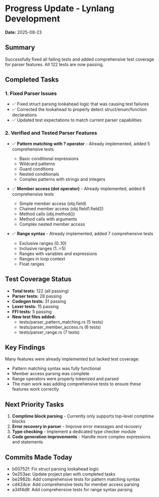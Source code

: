 # Progress Update - Lynlang Development
**Date:** 2025-08-23

## Summary
Successfully fixed all failing tests and added comprehensive test coverage for parser features. All 122 tests are now passing.

## Completed Tasks

### 1. Fixed Parser Issues
- ✅ Fixed struct parsing lookahead logic that was causing test failures
- ✅ Corrected the lookahead to properly detect struct/enum/function declarations
- ✅ Updated test expectations to match current parser capabilities

### 2. Verified and Tested Parser Features
- ✅ **Pattern matching with ? operator** - Already implemented, added 5 comprehensive tests
  - Basic conditional expressions
  - Wildcard patterns
  - Guard conditions
  - Nested conditionals
  - Complex patterns with strings and integers
  
- ✅ **Member access (dot operator)** - Already implemented, added 6 comprehensive tests
  - Simple member access (obj.field)
  - Chained member access (obj.field1.field2)
  - Method calls (obj.method())
  - Method calls with arguments
  - Complex nested member access
  
- ✅ **Range syntax** - Already implemented, added 7 comprehensive tests
  - Exclusive ranges (0..10)
  - Inclusive ranges (1..=5)
  - Ranges with variables and expressions
  - Ranges in loop context
  - Float ranges

## Test Coverage Status
- **Total tests:** 122 (all passing)
- **Parser tests:** 28 passing
- **Codegen tests:** 31 passing
- **Lexer tests:** 15 passing
- **FFI tests:** 5 passing
- **New test files added:**
  - tests/parser_pattern_matching.rs (5 tests)
  - tests/parser_member_access.rs (6 tests)
  - tests/parser_range.rs (7 tests)

## Key Findings
Many features were already implemented but lacked test coverage:
- Pattern matching syntax was fully functional
- Member access parsing was complete
- Range operators were properly tokenized and parsed
- The main work was adding comprehensive tests to ensure these features work correctly

## Next Priority Tasks
1. **Comptime block parsing** - Currently only supports top-level comptime blocks
2. **Error recovery in parser** - Improve error messages and recovery
3. **Type checking** - Implement a dedicated type checker module
4. **Code generation improvements** - Handle more complex expressions and statements

## Commits Made Today
- b00752f: Fix struct parsing lookahead logic
- 0e253ae: Update project plan with completed tasks
- be2982b: Add comprehensive tests for pattern matching syntax
- cd42dce: Add comprehensive tests for member access parsing
- a34f4d9: Add comprehensive tests for range syntax parsing